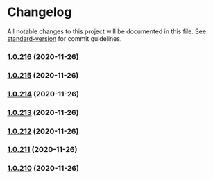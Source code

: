 # Changelog

All notable changes to this project will be documented in this file. See [standard-version](https://github.com/conventional-changelog/standard-version) for commit guidelines.

### [1.0.216](https://github.com/Comi9/finlance-app/compare/v1.0.215...v1.0.216) (2020-11-26)

### [1.0.215](https://github.com/Comi9/finlance-app/compare/v1.0.214...v1.0.215) (2020-11-26)

### [1.0.214](https://github.com/Comi9/finlance-app/compare/v1.0.213...v1.0.214) (2020-11-26)

### [1.0.213](https://github.com/Comi9/finlance-app/compare/v1.0.212...v1.0.213) (2020-11-26)

### [1.0.212](https://github.com/Comi9/finlance-app/compare/v1.0.211...v1.0.212) (2020-11-26)

### [1.0.211](https://github.com/Comi9/finlance-app/compare/v1.0.210...v1.0.211) (2020-11-26)

### [1.0.210](https://github.com/Comi9/finlance-app/compare/v1.0.209...v1.0.210) (2020-11-26)
